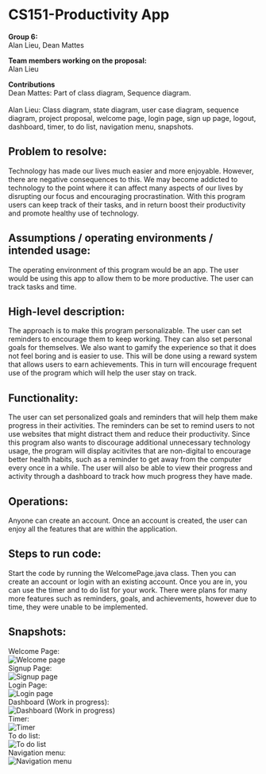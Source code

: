 # CS151-Productivity App

**Group 6:**
\
Alan Lieu, Dean Mattes

**Team members working on the proposal:** 
\
Alan Lieu

**Contributions**
\
Dean Mattes: Part of class diagram, Sequence diagram.
\
\
Alan Lieu: Class diagram, state diagram, user case diagram, sequence diagram, project proposal, welcome page, login page, sign up page, logout, dashboard, timer, to do list, navigation menu, snapshots.

## Problem to resolve: 
Technology has made our lives much easier and more enjoyable. However, there are negative consequences to this. We may become addicted to technology to the point where it can affect many aspects of our lives by disrupting our focus and encouraging procrastination. With this program users can keep track of their tasks, and in return boost their productivity and promote healthy use of technology.

## Assumptions / operating environments / intended usage:
The operating environment of this program would be an app. The user would be using this app to allow them to be more productive. The user can track tasks and time.

## High-level description: 
The approach is to make this program personalizable. The user can set reminders to encourage them to keep working. They can also set personal goals for themselves. We also want to gamify the experience so that it does not feel boring and is easier to use. This will be done using a reward system that allows users to earn achievements. This in turn will encourage frequent use of the program which will help the user stay on track. 

## Functionality:
The user can set personalized goals and reminders that will help them make progress in their activities. The reminders can be set to remind users to not use websites that might distract them and reduce their productivity. Since this program also wants to discourage additional unnecessary technology usage, the  program will display acitivites that are non-digital to encourage better health habits, such as a reminder to get away from the computer every once in a while. The user will also be able to view their progress and activity through a dashboard to track how much progress they have made.

## Operations:
Anyone can create an account. Once an account is created, the user can enjoy all the features that are within the application. 

## Steps to run code:
Start the code by running the WelcomePage.java class. Then you can create an account or login with an existing account. Once you are in, you can use the timer and to do list for your work. There were plans for many more features such as reminders, goals, and achievements, however due to time, they were unable to be implemented.

## Snapshots: 

Welcome Page:
\
![Welcome page](https://github.com/alanlieu/CS151-ProductivityApp/assets/81022429/e1d1a75b-d51b-428c-83ff-08fe89b29d24)
\
Signup Page:
\
![Signup page](https://github.com/alanlieu/CS151-ProductivityApp/assets/81022429/54776c1d-bde8-4081-b69a-11b19573fb85)
\
Login Page:
\
![Login page](https://github.com/alanlieu/CS151-ProductivityApp/assets/81022429/eba8812f-4860-470c-96a0-aae503c6a18c)
\
Dashboard (Work in progress): 
\
![Dashboard (Work in progress)](https://github.com/alanlieu/CS151-ProductivityApp/assets/81022429/305ff95e-bb51-4656-b953-7e54ae7c0271)
\
Timer:
\
![Timer](https://github.com/alanlieu/CS151-ProductivityApp/assets/81022429/af0e4c70-2f0e-401e-ad8b-58da2699fa46)
\
To do list: 
\
![To do list](https://github.com/alanlieu/CS151-ProductivityApp/assets/81022429/7c9809f2-ecd1-4f86-985d-99dae934cb25)
\
Navigation menu:
\
![Navigation menu](https://github.com/alanlieu/CS151-ProductivityApp/assets/81022429/7b4020dd-1d88-40d6-8610-1c7d61da767d)


